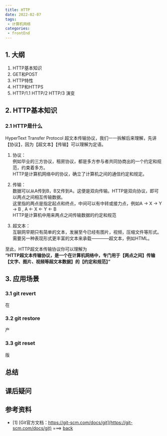 ```yaml
---
title: HTTP
date: 2022-02-07
tags:
 - 计算机网络     
categories: 
 - frontEnd
---
```


## 1. 大纲
1. HTTP基本知识
2. GET和POST
3. HTTP特性
4. HTTP和HTTPS
5. HTTP/1.1 HTTP/2 HTTP/3 演变

## 2. HTTP基本知识
### 2.1 HTTP是什么
HyperText Transfer Protocol  超文本传输协议，我们一一拆解后来理解，先讲【协议】，因为【超文本】【传输】可以理解为定语。

1. 协议：    
例如毕业的三方协议，租房协议，都是多方参与者共同协商出的一个约定和规范，约束着多方。    
HTTP是计算机网络中的协议，确立了计算机之间的通信约定和规定。

2. 传输：   
数据可以从A传到B，B又传到A，这便是双向传输。HTTP是双向协议，即可以两点之间相互传输数据。    
这里指的两点是指定起点和终点，中间可以有中转或接力点，例如A -> X -> Y -> B ,   A <- X <- Y <- B    
HTTP是计算机中用来两点之间传输数据的约定和规范
3. 超文本：    
互联网早期只有简单的文本，发展至今已经有图片，视频，压缩文件等形式。需要另一种表现形式更丰富的文本来承载————超文本，例如HTML。    

至此，HTTP超文本传输协议你可以理解为    
**“HTTP超文本传输协议，是一个在计算机网络中，专门用于【两点之间】传输【文字、图片、视频等超文本数据】的【约定和规范】”**




<!-- 通过翻阅 **Git官方文档**[<sup id="$1">1</sup>](#1)    

  
从定义上可以得知
- git revert：  创建一个新提交，**恢复**其他**提交**的更改
- git restore： **恢复**某个索引下的**文件**
- git reset：   **重置**到某个历史**索引** -->


## 3. 应用场景
### 3.1 git revert
在


### 3.2 git restore
产


### 3.3 git reset
版



## 总结






## 课后疑问





## 参考资料
- <span id="1"></span>[1] [Git官方文档：https://git-scm.com/docs/git](https://git-scm.com/docs/git) ===> [back](#$1)



